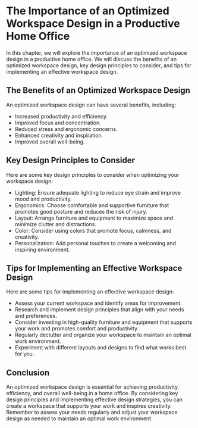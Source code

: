 The Importance of an Optimized Workspace Design in a Productive Home Office
========================================================================================================================

In this chapter, we will explore the importance of an optimized workspace design in a productive home office. We will discuss the benefits of an optimized workspace design, key design principles to consider, and tips for implementing an effective workspace design.

The Benefits of an Optimized Workspace Design
---------------------------------------------

An optimized workspace design can have several benefits, including:

* Increased productivity and efficiency.
* Improved focus and concentration.
* Reduced stress and ergonomic concerns.
* Enhanced creativity and inspiration.
* Improved overall well-being.

Key Design Principles to Consider
---------------------------------

Here are some key design principles to consider when optimizing your workspace design:

* Lighting: Ensure adequate lighting to reduce eye strain and improve mood and productivity.
* Ergonomics: Choose comfortable and supportive furniture that promotes good posture and reduces the risk of injury.
* Layout: Arrange furniture and equipment to maximize space and minimize clutter and distractions.
* Color: Consider using colors that promote focus, calmness, and creativity.
* Personalization: Add personal touches to create a welcoming and inspiring environment.

Tips for Implementing an Effective Workspace Design
---------------------------------------------------

Here are some tips for implementing an effective workspace design:

* Assess your current workspace and identify areas for improvement.
* Research and implement design principles that align with your needs and preferences.
* Consider investing in high-quality furniture and equipment that supports your work and promotes comfort and productivity.
* Regularly declutter and organize your workspace to maintain an optimal work environment.
* Experiment with different layouts and designs to find what works best for you.

Conclusion
----------

An optimized workspace design is essential for achieving productivity, efficiency, and overall well-being in a home office. By considering key design principles and implementing effective design strategies, you can create a workspace that supports your work and inspires creativity. Remember to assess your needs regularly and adjust your workspace design as needed to maintain an optimal work environment.
